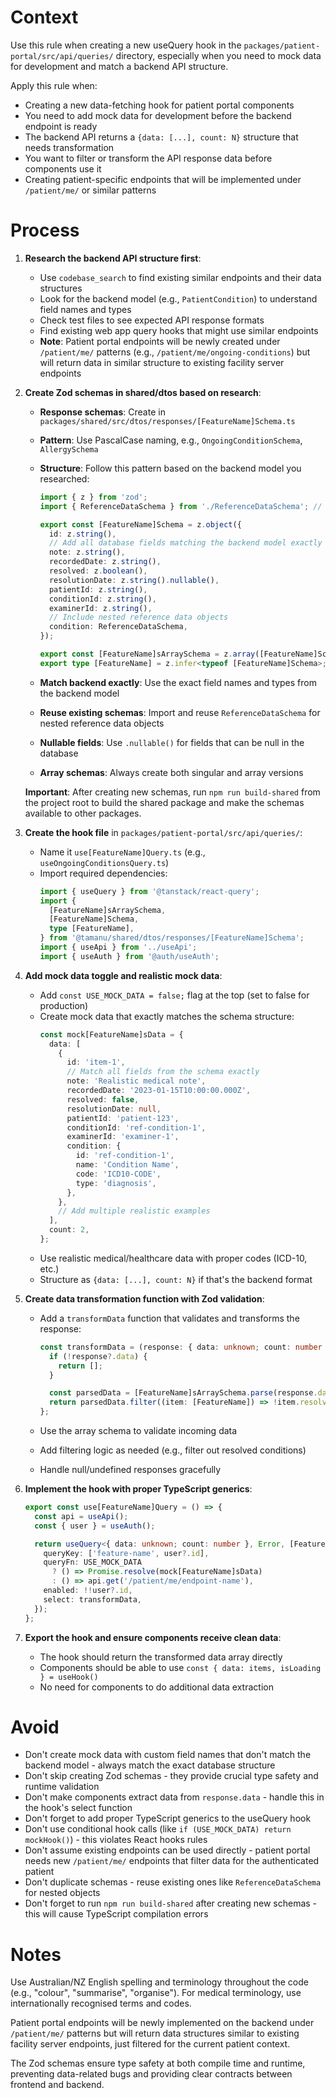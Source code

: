 # Context

Use this rule when creating a new useQuery hook in the `packages/patient-portal/src/api/queries/` directory, especially when you need to mock data for development and match a backend API structure.

Apply this rule when:

- Creating a new data-fetching hook for patient portal components
- You need to add mock data for development before the backend endpoint is ready
- The backend API returns a `{data: [...], count: N}` structure that needs transformation
- You want to filter or transform the API response data before components use it
- Creating patient-specific endpoints that will be implemented under `/patient/me/` or similar patterns

# Process

1. **Research the backend API structure first**:

   - Use `codebase_search` to find existing similar endpoints and their data structures
   - Look for the backend model (e.g., `PatientCondition`) to understand field names and types
   - Check test files to see expected API response formats
   - Find existing web app query hooks that might use similar endpoints
   - **Note**: Patient portal endpoints will be newly created under `/patient/me/` patterns (e.g., `/patient/me/ongoing-conditions`) but will return data in similar structure to existing facility server endpoints

2. **Create Zod schemas in shared/dtos based on research**:

   - **Response schemas**: Create in `packages/shared/src/dtos/responses/[FeatureName]Schema.ts`
   - **Pattern**: Use PascalCase naming, e.g., `OngoingConditionSchema`, `AllergySchema`
   - **Structure**: Follow this pattern based on the backend model you researched:

     ```typescript
     import { z } from 'zod';
     import { ReferenceDataSchema } from './ReferenceDataSchema'; // If needed

     export const [FeatureName]Schema = z.object({
       id: z.string(),
       // Add all database fields matching the backend model exactly
       note: z.string(),
       recordedDate: z.string(),
       resolved: z.boolean(),
       resolutionDate: z.string().nullable(),
       patientId: z.string(),
       conditionId: z.string(),
       examinerId: z.string(),
       // Include nested reference data objects
       condition: ReferenceDataSchema,
     });

     export const [FeatureName]sArraySchema = z.array([FeatureName]Schema);
     export type [FeatureName] = z.infer<typeof [FeatureName]Schema>;
     ```

   - **Match backend exactly**: Use the exact field names and types from the backend model
   - **Reuse existing schemas**: Import and reuse `ReferenceDataSchema` for nested reference data objects
   - **Nullable fields**: Use `.nullable()` for fields that can be null in the database
   - **Array schemas**: Always create both singular and array versions

   **Important**: After creating new schemas, run `npm run build-shared` from the project root to build the shared package and make the schemas available to other packages.

3. **Create the hook file** in `packages/patient-portal/src/api/queries/`:

   - Name it `use[FeatureName]Query.ts` (e.g., `useOngoingConditionsQuery.ts`)
   - Import required dependencies:
     ```typescript
     import { useQuery } from '@tanstack/react-query';
     import {
       [FeatureName]sArraySchema,
       [FeatureName]Schema,
       type [FeatureName],
     } from '@tamanu/shared/dtos/responses/[FeatureName]Schema';
     import { useApi } from '../useApi';
     import { useAuth } from '@auth/useAuth';
     ```

4. **Add mock data toggle and realistic mock data**:

   - Add `const USE_MOCK_DATA = false;` flag at the top (set to false for production)
   - Create mock data that exactly matches the schema structure:
     ```typescript
     const mock[FeatureName]sData = {
       data: [
         {
           id: 'item-1',
           // Match all fields from the schema exactly
           note: 'Realistic medical note',
           recordedDate: '2023-01-15T10:00:00.000Z',
           resolved: false,
           resolutionDate: null,
           patientId: 'patient-123',
           conditionId: 'ref-condition-1',
           examinerId: 'examiner-1',
           condition: {
             id: 'ref-condition-1',
             name: 'Condition Name',
             code: 'ICD10-CODE',
             type: 'diagnosis',
           },
         },
         // Add multiple realistic examples
       ],
       count: 2,
     };
     ```
   - Use realistic medical/healthcare data with proper codes (ICD-10, etc.)
   - Structure as `{data: [...], count: N}` if that's the backend format

5. **Create data transformation function with Zod validation**:

   - Add a `transformData` function that validates and transforms the response:

     ```typescript
     const transformData = (response: { data: unknown; count: number }): [FeatureName][] => {
       if (!response?.data) {
         return [];
       }

       const parsedData = [FeatureName]sArraySchema.parse(response.data);
       return parsedData.filter((item: [FeatureName]) => !item.resolved); // Add filtering logic
     };
     ```

   - Use the array schema to validate incoming data
   - Add filtering logic as needed (e.g., filter out resolved conditions)
   - Handle null/undefined responses gracefully

6. **Implement the hook with proper TypeScript generics**:

   ```typescript
   export const use[FeatureName]Query = () => {
     const api = useApi();
     const { user } = useAuth();

     return useQuery<{ data: unknown; count: number }, Error, [FeatureName][]>({
       queryKey: ['feature-name', user?.id],
       queryFn: USE_MOCK_DATA
         ? () => Promise.resolve(mock[FeatureName]sData)
         : () => api.get('/patient/me/endpoint-name'),
       enabled: !!user?.id,
       select: transformData,
     });
   };
   ```

7. **Export the hook and ensure components receive clean data**:
   - The hook should return the transformed data array directly
   - Components should be able to use `const { data: items, isLoading } = useHook()`
   - No need for components to do additional data extraction

# Avoid

- Don't create mock data with custom field names that don't match the backend model - always match the exact database structure
- Don't skip creating Zod schemas - they provide crucial type safety and runtime validation
- Don't make components extract data from `response.data` - handle this in the hook's select function
- Don't forget to add proper TypeScript generics to the useQuery hook
- Don't use conditional hook calls (like `if (USE_MOCK_DATA) return mockHook()`) - this violates React hooks rules
- Don't assume existing endpoints can be used directly - patient portal needs new `/patient/me/` endpoints that filter data for the authenticated patient
- Don't duplicate schemas - reuse existing ones like `ReferenceDataSchema` for nested objects
- Don't forget to run `npm run build-shared` after creating new schemas - this will cause TypeScript compilation errors

# Notes

Use Australian/NZ English spelling and terminology throughout the code (e.g., "colour", "summarise", "organise"). For medical terminology, use internationally recognised terms and codes.

Patient portal endpoints will be newly implemented on the backend under `/patient/me/` patterns but will return data structures similar to existing facility server endpoints, just filtered for the current patient context.

The Zod schemas ensure type safety at both compile time and runtime, preventing data-related bugs and providing clear contracts between frontend and backend.
